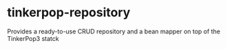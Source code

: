 tinkerpop-repository
====================

Provides a ready-to-use CRUD repository and a bean mapper on top of the TinkerPop3 statck
